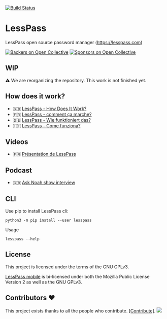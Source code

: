 [![Build Status](https://travis-ci.org/lesspass/lesspass.svg?branch=master)](https://travis-ci.org/lesspass/lesspass)

# LessPass

LessPass open source password manager (https://lesspass.com)

[![Backers on Open Collective](https://opencollective.com/lesspass/backers/badge.svg)](#backers) [![Sponsors on Open Collective](https://opencollective.com/lesspass/sponsors/badge.svg)](#sponsors)

## WIP

:warning: We are reorganizing the repository. This work is not finished yet.

## How does it work?

 * :gb: [LessPass - How Does It Work?](https://blog.lesspass.com/lesspass-how-it-works-dde742dd18a4#.vbgschksh)
 * :fr: [LessPass - comment ça marche?](https://blog.lesspass.com/lesspass-comment-%C3%A7a-marche-9f1201fffda5#.yjmd1bcad)
 * :de: [LessPass - Wie funktioniert das?](https://blog.lesspass.com/lesspass-wie-funktioniert-das-9483e5fc2c09)
 * :it: [LessPass - Come funziona?](https://blog.lesspass.com/lesspass-come-funziona-5d1785b4a564)


## Videos

 * :fr: [Présentation de LessPass](https://www.youtube.com/watch?v=YbaRCHXk8Jo)

## Podcast

 * :gb: [Ask Noah show interview](https://podcast.asknoahshow.com/114)

## CLI

Use pip to install LessPass cli:

    python3 -m pip install --user lesspass

Usage

    lesspass --help

## License

This project is licensed under the terms of the GNU GPLv3.

[LessPass mobile](https://github.com/lesspass/lesspass/tree/master/packages/lesspass-mobile) is bi-licensed under both the Mozilla Public License Version 2 as well as the GNU GPLv3.

## Contributors :heart:

This project exists thanks to all the people who contribute. [[Contribute]](CONTRIBUTING.md).
<a href="https://github.com/lesspass/lesspass/graphs/contributors"><img src="https://opencollective.com/lesspass/contributors.svg?width=890" /></a>

